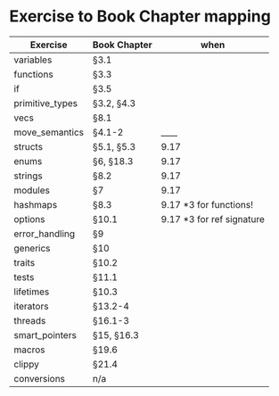 # Exercise to Book Chapter mapping

| Exercise               | Book Chapter        | when |
| ---------------------- | ------------------- | ---- |
| variables              | §3.1                |      |
| functions              | §3.3                |      |
| if                     | §3.5                |      |
| primitive_types        | §3.2, §4.3          |      |
| vecs                   | §8.1                |      |
| move_semantics         | §4.1-2              | ____ |
| structs                | §5.1, §5.3          | 9.17 |
| enums                  | §6, §18.3           | 9.17 |
| strings                | §8.2                | 9.17 |
| modules                | §7                  | 9.17 |
| hashmaps               | §8.3                | 9.17 *3 for functions! |
| options                | §10.1               | 9.17 *3 for ref signature|
| error_handling         | §9                  |      |
| generics               | §10                 |      |
| traits                 | §10.2               |      |
| tests                  | §11.1               |      |
| lifetimes              | §10.3               |      |
| iterators              | §13.2-4             |      |
| threads                | §16.1-3             |      |
| smart_pointers         | §15, §16.3          |      |
| macros                 | §19.6               |      |
| clippy                 | §21.4               |      |
| conversions            | n/a                 |      |
